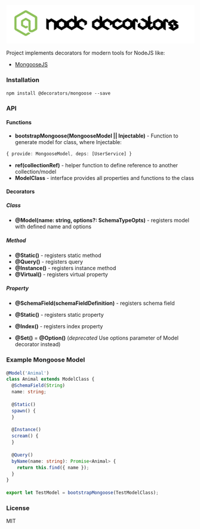 ![Node Decorators](https://github.com/serhiisol/node-decorators/blob/master/decorators.png?raw=true)

Project implements decorators for modern tools for NodeJS like:
- [MongooseJS]

### Installation
```
npm install @decorators/mongoose --save
```

### API
#### Functions
* **bootstrapMongoose(MongooseModel || Injectable)** - Function to generate model for class, where Injectable:
```typescript
{ provide: MongooseModel, deps: [UserService] }
```
* **ref(collectionRef)** - helper function to define reference to another collection/model
* **ModelClass** - interface provides all properties and functions to the class

#### Decorators
##### Class
* **@Model(name: string, options?: SchemaTypeOpts)** - registers model with defined name and options

##### Method
* **@Static()** - registers static method
* **@Query()** - registers query
* **@Instance()** - registers instance method 
* **@Virtual()** - registers virtual property

##### Property
* **@SchemaField(schemaFieldDefinition)** - registers schema field
* **@Static()** - registers static property
* **@Index()** - registers index property

* **@Set()** = **@Option()** (*deprecated* Use options parameter of Model decorator instead)

### Example Mongoose Model
```typescript
@Model('Animal')
class Animal extends ModelClass {
  @SchemaField(String)
  name: string;

  @Static()
  spawn() {
  }

  @Instance()
  scream() {
  }

  @Query()
  byName(name: string): Promise<Animal> {
    return this.find({ name });
  }
}

export let TestModel = bootstrapMongoose(TestModelClass);
```

### License
MIT

[MongooseJS]:http://mongoosejs.com
